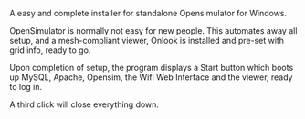 A  easy and complete installer for standalone Opensimulator for Windows.

OpenSimulator is normally not easy for new people. This automates away  all setup, and a mesh-compliant viewer, Onlook is installed and pre-set with grid info, ready to go.

Upon completion of  setup, the program displays a Start button which boots up MySQL, Apache, Opensim, the Wifi Web Interface and the viewer, ready to log in.  

A third click will close everything down.

